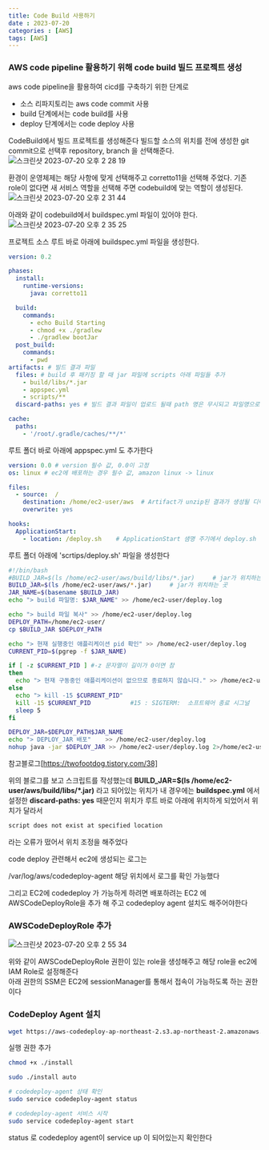 ```yaml
---
title: Code Build 사용하기
date : 2023-07-20
categories : [AWS]
tags: [AWS]
---
```

### AWS code pipeline 활용하기 위해 code build 빌드 프로젝트 생성

aws code pipeline을 활용하여 cicd를 구축하기 위한 단계로
- 소스 리파지토리는 aws code commit 사용
- build 단계에서는 code build를 사용
- deploy 단계에서는 code deploy 사용

CodeBuild에서 빌드 프로젝트를 생성해준다
빌드할 소스의 위치를 전에 생성한 git commit으로 선택후 repository, branch 을 선택해준다.
![스크린샷 2023-07-20 오후 2 28 19](https://github.com/hyunhyun/hyunhyun.github.io/assets/18597515/4fbe7201-5bb5-4ca1-95fc-ba4f9e514c46)

환경이 운영체제는 해당 사항에 맞게 선택해주고
corretto11을 선택해 주었다. 
기존 role이 없다면 새 서비스 역할을 선택해 주면 codebuild에 맞는 역할이 생성된다.
![스크린샷 2023-07-20 오후 2 31 44](https://github.com/hyunhyun/hyunhyun.github.io/assets/18597515/b12aeb4d-bb15-460a-bbd3-559c3481fc79)

아래와 같이 codebuild에서 buildspec.yml 파일이 있어야 한다.
![스크린샷 2023-07-20 오후 2 35 25](https://github.com/hyunhyun/hyunhyun.github.io/assets/18597515/69d69132-212c-4423-8d39-08bb26587ed0)

프로젝트 소스 루트 바로 아래에 buildspec\.yml 파일을 생성한다.
```yml
version: 0.2

phases:
  install:
    runtime-versions:
      java: corretto11

  build:
    commands:
      - echo Build Starting
      - chmod +x ./gradlew
      - ./gradlew bootJar 
  post_build:
    commands:
      - pwd
artifacts: # 빌드 결과 파일
  files: # build 후 패키징 할 때 jar 파일에 scripts 아래 파일들 추가
    - build/libs/*.jar
    - appspec.yml
    - scripts/**
  discard-paths: yes # 빌드 결과 파일이 업로드 될때 path 명은 무시되고 파일명으로만 업로드 됨

cache:
  paths:
    - '/root/.gradle/caches/**/*'
```

루트 폴더 바로 아래에 appspec\.yml 도 추가한다

```yml
version: 0.0 # version 필수 값, 0.0이 고정
os: linux # ec2에 배포하는 경우 필수 값, amazon linux -> linux

files:
  - source:  /
    destination: /home/ec2-user/aws  # Artifact가 unzip된 결과가 생성될 디렉토리명, 배포할 위치
    overwrite: yes

hooks:
  ApplicationStart:
    - location: /deploy.sh    # ApplicationStart 샘명 주기에서 deploy.sh 실행
```

루트 폴더 아래에 \'scrtips\/deploy\.sh\' 파일을 생성한다

```bash
#!/bin/bash
#BUILD_JAR=$(ls /home/ec2-user/aws/build/libs/*.jar)     # jar가 위치하는 곳
BUILD_JAR=$(ls /home/ec2-user/aws/*.jar)     # jar가 위치하는 곳
JAR_NAME=$(basename $BUILD_JAR)
echo "> build 파일명: $JAR_NAME" >> /home/ec2-user/deploy.log

echo "> build 파일 복사" >> /home/ec2-user/deploy.log
DEPLOY_PATH=/home/ec2-user/
cp $BUILD_JAR $DEPLOY_PATH

echo "> 현재 실행중인 애플리케이션 pid 확인" >> /home/ec2-user/deploy.log
CURRENT_PID=$(pgrep -f $JAR_NAME)

if [ -z $CURRENT_PID ] #-z 문자열이 길이가 0이면 참
then
  echo "> 현재 구동중인 애플리케이션이 없으므로 종료하지 않습니다." >> /home/ec2-user/deploy.log
else
  echo "> kill -15 $CURRENT_PID"
  kill -15 $CURRENT_PID           #15 : SIGTERM:  소프트웨어 종료 시그널
  sleep 5
fi

DEPLOY_JAR=$DEPLOY_PATH$JAR_NAME
echo "> DEPLOY_JAR 배포"    >> /home/ec2-user/deploy.log
nohup java -jar $DEPLOY_JAR >> /home/ec2-user/deploy.log 2>/home/ec2-user/deploy_err.log &

```

참고블로그[https://twofootdog.tistory.com/38]

위의 블로그를 보고 스크립트를 작성했는데 **BUILD_JAR\=\$\(ls \/home\/ec2-user\/aws\/build\/libs\/\*\.jar\)** 라고 되어있는 위치가 내 경우에는 **buildspec\.yml** 에서 설정한 **discard-paths\: yes** 때문인지 위치가 루트 바로 아래에 위치하게 되었어서 위치가 달라서 

```sh
script does not exist at specified location
```
라는 오류가 떴어서 위치 조정을 해주었다

code deploy 관련해서 ec2에 생성되는 로그는 

\/var\/log\/aws\/codedeploy-agent 해당 위치에서 로그를 확인 가능했다

그리고 EC2에 codedeploy 가 가능하게 하려면 
배포하려는 EC2 에 AWSCodeDeployRole을 추가 해 주고 codedeploy agent 설치도 해주어야한다

### AWSCodeDeployRole 추가
![스크린샷 2023-07-20 오후 2 55 34](https://github.com/hyunhyun/hyunhyun.github.io/assets/18597515/63d238d4-8d96-4f75-80a2-c2f8558d9f22)

위와 같이 AWSCodeDeployRole 권한이 있는 role을 생성해주고 해당 role을 ec2에 IAM Role로 설정해준다<br>
아래 권한의 SSM은 EC2에 sessionManager를 통해서 접속이 가능하도록 하는 권한이다

### CodeDeploy Agent 설치

```sh
wget https://aws-codedeploy-ap-northeast-2.s3.ap-northeast-2.amazonaws.com/latest/install
```
실행 권한 추가 
```sh
chmod +x ./install 
```
```sh
sudo ./install auto
```

```sh
# codedeploy-agent 상태 확인
sudo service codedeploy-agent status

# codedeploy-agent 서비스 시작
sudo service codedeploy-agent start
```
status 로 codedeploy agent이 service up 이 되어있는지 확인한다

